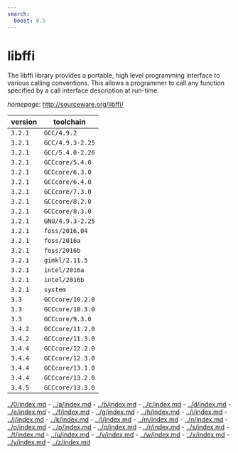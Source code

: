 ```yaml
---
search:
  boost: 0.5
---
```

# libffi

The libffi library provides a portable, high level programming interface to various calling conventions. This allows a programmer to call any function specified by a call interface description at run-time.

*homepage*: <http://sourceware.org/libffi/>

version | toolchain
--------|----------
``3.2.1`` | ``GCC/4.9.2``
``3.2.1`` | ``GCC/4.9.3-2.25``
``3.2.1`` | ``GCC/5.4.0-2.26``
``3.2.1`` | ``GCCcore/5.4.0``
``3.2.1`` | ``GCCcore/6.3.0``
``3.2.1`` | ``GCCcore/6.4.0``
``3.2.1`` | ``GCCcore/7.3.0``
``3.2.1`` | ``GCCcore/8.2.0``
``3.2.1`` | ``GCCcore/8.3.0``
``3.2.1`` | ``GNU/4.9.3-2.25``
``3.2.1`` | ``foss/2016.04``
``3.2.1`` | ``foss/2016a``
``3.2.1`` | ``foss/2016b``
``3.2.1`` | ``gimkl/2.11.5``
``3.2.1`` | ``intel/2016a``
``3.2.1`` | ``intel/2016b``
``3.2.1`` | ``system``
``3.3`` | ``GCCcore/10.2.0``
``3.3`` | ``GCCcore/10.3.0``
``3.3`` | ``GCCcore/9.3.0``
``3.4.2`` | ``GCCcore/11.2.0``
``3.4.2`` | ``GCCcore/11.3.0``
``3.4.4`` | ``GCCcore/12.2.0``
``3.4.4`` | ``GCCcore/12.3.0``
``3.4.4`` | ``GCCcore/13.1.0``
``3.4.4`` | ``GCCcore/13.2.0``
``3.4.5`` | ``GCCcore/13.3.0``

[../0/index.md](0) - [../a/index.md](a) - [../b/index.md](b) - [../c/index.md](c) - [../d/index.md](d) - [../e/index.md](e) - [../f/index.md](f) - [../g/index.md](g) - [../h/index.md](h) - [../i/index.md](i) - [../j/index.md](j) - [../k/index.md](k) - [../l/index.md](l) - [../m/index.md](m) - [../n/index.md](n) - [../o/index.md](o) - [../p/index.md](p) - [../q/index.md](q) - [../r/index.md](r) - [../s/index.md](s) - [../t/index.md](t) - [../u/index.md](u) - [../v/index.md](v) - [../w/index.md](w) - [../x/index.md](x) - [../y/index.md](y) - [../z/index.md](z)

